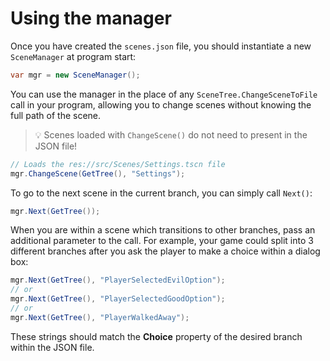 # Using the manager

Once you have created the `scenes.json` file,  you should instantiate a new `SceneManager` at program start:

```cs
var mgr = new SceneManager();
```

You can use the manager in the place of any `SceneTree.ChangeSceneToFile` call in your program, allowing you to change scenes without knowing the full path of the scene.

> :bulb: Scenes loaded with `ChangeScene()` do not need to present in the JSON file!

```cs
// Loads the res://src/Scenes/Settings.tscn file
mgr.ChangeScene(GetTree(), "Settings");
```

To go to the next scene in the current branch, you can simply call `Next()`:

```cs
mgr.Next(GetTree());
```

When you are within a scene which transitions to other branches, pass an additional parameter to the call. For example, your game could split into 3 different branches after you ask the player to make a choice within a dialog box:

```cs
mgr.Next(GetTree(), "PlayerSelectedEvilOption");
// or
mgr.Next(GetTree(), "PlayerSelectedGoodOption");
// or
mgr.Next(GetTree(), "PlayerWalkedAway");
```

These strings should match the __Choice__ property of the desired branch within the JSON file.
